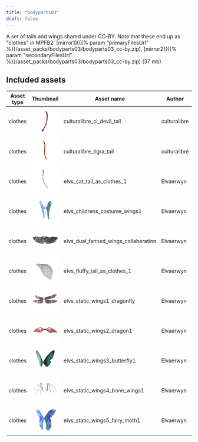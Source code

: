 ```yaml
---
title: "bodyparts03"
draft: false
---
```


A set of tails and wings shared under CC-BY. Note that these end up as "clothes" in MPFB2: [mirror1]({{% param "primaryFilesUrl" %}}/asset_packs/bodyparts03/bodyparts03_cc-by.zip), [mirror2]({{% param "secondaryFilesUrl" %}}/asset_packs/bodyparts03/bodyparts03_cc-by.zip) (37 mb)


## Included assets

| Asset type | Thumbnail | Asset name | Author | Source | License |
| ---------- | --------- | ---------- | ------ | ------ | ------- |
| clothes | ![culturalibre_cl_devil_tail.png](culturalibre_cl_devil_tail.png) | culturalibre_cl_devil_tail | culturalibre | [asset repo](http://www.makehumancommunity.org/node/3248) | CC-BY |
| clothes | ![culturalibre_tigra_tail.png](culturalibre_tigra_tail.png) | culturalibre_tigra_tail | culturalibre | [asset repo](http://www.makehumancommunity.org/node/3265) | CC-BY |
| clothes | ![elvs_cat_tail_as_clothes_1.png](elvs_cat_tail_as_clothes_1.png) | elvs_cat_tail_as_clothes_1 | Elvaerwyn | [asset repo](http://www.makehumancommunity.org/node/1269) | CC-BY |
| clothes | ![elvs_childrens_costume_wings1.png](elvs_childrens_costume_wings1.png) | elvs_childrens_costume_wings1 | Elvaerwyn | [asset repo](http://www.makehumancommunity.org/node/1468) | CC-BY |
| clothes | ![elvs_dual_fanned_wings_collaberation.png](elvs_dual_fanned_wings_collaberation.png) | elvs_dual_fanned_wings_collaberation | Elvaerwyn | [asset repo](http://www.makehumancommunity.org/node/1514) | CC-BY |
| clothes | ![elvs_fluffy_tail_as_clothes_1.png](elvs_fluffy_tail_as_clothes_1.png) | elvs_fluffy_tail_as_clothes_1 | Elvaerwyn | [asset repo](http://www.makehumancommunity.org/node/1193) | CC-BY |
| clothes | ![elvs_static_wings1_dragonfly.png](elvs_static_wings1_dragonfly.png) | elvs_static_wings1_dragonfly | Elvaerwyn | [asset repo](http://www.makehumancommunity.org/node/1489) | CC-BY |
| clothes | ![elvs_static_wings2_dragon1.png](elvs_static_wings2_dragon1.png) | elvs_static_wings2_dragon1 | Elvaerwyn | [asset repo](http://www.makehumancommunity.org/node/1490) | CC-BY |
| clothes | ![elvs_static_wings3_butterfly1.png](elvs_static_wings3_butterfly1.png) | elvs_static_wings3_butterfly1 | Elvaerwyn | [asset repo](http://www.makehumancommunity.org/node/1491) | CC-BY |
| clothes | ![elvs_static_wings4_bone_wings1.png](elvs_static_wings4_bone_wings1.png) | elvs_static_wings4_bone_wings1 | Elvaerwyn | [asset repo](http://www.makehumancommunity.org/node/1493) | CC-BY |
| clothes | ![elvs_static_wings5_fairy_moth1.png](elvs_static_wings5_fairy_moth1.png) | elvs_static_wings5_fairy_moth1 | Elvaerwyn | [asset repo](http://www.makehumancommunity.org/node/1628) | CC-BY |
